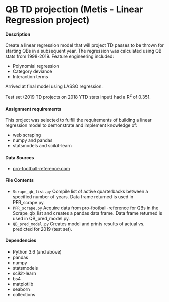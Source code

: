 # QB TD projection (Metis - Linear Regression project)

#### Description 
Create a linear regression model that will project TD passes to be thrown for starting QBs in a subsequent year. The regression was
calculated using QB stats from 1998-2019. Feature engineering included:
- Polynomial regression
- Category deviance
- Interaction terms

Arrived at final model using LASSO regression.

Test set (2019 TD projects on 2018 YTD stats input) had a R<sup>2</sup> of 0.351.

#### Assignment requirements
This project was selected to fulfill the requirements of building a linear regression model to demonstrate and implement knowledge of:
- web scraping
- numpy and pandas
- statsmodels and scikit-learn

#### Data Sources
- [pro-football-reference.com](https://www.pro-football-reference.com/)

#### File Contents
- `Scrape_qb_list.py` Compile list of active quarterbacks between a specified number of years. Data frame returned is used in PFR_scrape.py.
- `PFR_scrape.py` Acquire data from pro-football-reference for QBs in the Scrape_qb_list and creates a pandas data frame. Data frame returned is used in QB_pred_model.py.
- `QB_pred_model.py` Creates model and prints results of actual vs. predicted for 2019 (test set).

#### Dependencies
- Python 3.6 (and above)
- pandas
- numpy
- statsmodels
- scikit-learn
- bs4
- matplotlib
- seaborn
- collections
